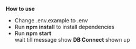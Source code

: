 **How to use**
- Change .env.example to .env
- Run **npm install** to install dependencies
- Run **npm start**  
  wait till message show **DB Connect** shown up
